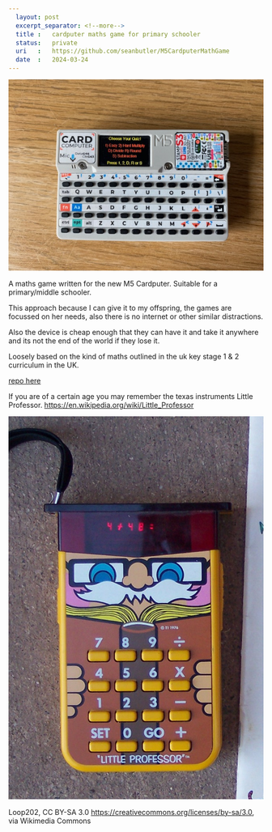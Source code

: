 ```yaml
---
  layout: post
  excerpt_separator: <!--more-->
  title :   cardputer maths game for primary schooler
  status:   private
  uri   :   https://github.com/seanbutler/M5CardputerMathGame
  date  :   2024-03-24
---
```


![](/images/IMG_0467.jpg)

A maths game written for the new M5 Cardputer. Suitable for a primary/middle schooler.

This approach because I can give it to my offspring, the games are focussed on her needs, also there is no internet or other similar distractions.

Also the device is cheap enough that they can have it and take it anywhere and its not the end of the world if they lose it.

Loosely based on the kind of maths outlined in the uk key stage 1 & 2 curriculum in the UK.

[repo here](https://github.com/seanbutler/M5CardputerMathGame)

If you are of a certain age you may remember the texas instruments Little Professor. https://en.wikipedia.org/wiki/Little_Professor

![](/images/Little_Professor.JPG)

Loop202, CC BY-SA 3.0 https://creativecommons.org/licenses/by-sa/3.0, via Wikimedia Commons